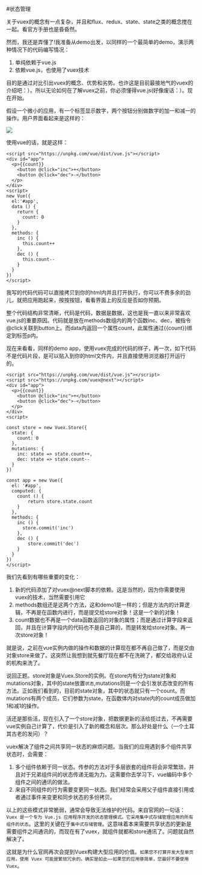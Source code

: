 #状态管理

关于vuex的概念有一点复杂，并且和flux、redux、state、state之类的概念搅在一起。看官方手册也是昏昏然。

然而，我还是弄懂了!我准备从demo出发，以同样的一个最简单的demo，演示两种情况下的代码编写情况：

1. 单纯依赖于vue.js
2. 依赖vue.js，也使用了vuex技术

目的是通过对比引出vuex的概念、优势和劣势。也许这是目前最接地气的vuex的介绍吧：）。所以无论如何在了解vuex之前，你必须懂得vue.js(好像废话：）。现在开始。

假设一个微小的应用，有一个标签显示数字，两个按钮分别做数字的加一和减一的操作。用户界面看起来是这样的：


![](vuex/2.png)

使用vue的话，就是这样：

    <script src="https://unpkg.com/vue/dist/vue.js"></script>
    <div id="app">
      <p>{{count}}
        <button @click="inc">+</button>
        <button @click="dec">-</button>
      </p>
    </div>
    <script>
    new Vue({
      el:'#app',
      data () {
        return {
          count: 0
        }
      },
      methods: {
        inc () {
          this.count++
        },
        dec () {
          this.count--
        }
      }
    })
    </script>

我写的代码代码可以直接拷贝到你的html内并且打开执行，你可以不费多余的劲儿，就把应用跑起来，按按按钮，看看界面上的反应是否如你预期。

整个代码结构非常清晰，代码是代码，数据是数据，这也是我一直以来非常喜欢vue.js的重要原因。代码就是放在methods数组内的两个函数inc、dec，被指令@click关联到button上。而data内返回一个属性count，此属性通过{{count}}绑定到标签p内。

现在来看看，同样的demo app，使用vuex完成的代码的样子，再一次，如下代码不是代码片段，是可以贴入到你的html文件内，并且直接使用浏览器打开运行的。

    <script src="https://unpkg.com/vue/dist/vue.js"></script>
    <script src="https://unpkg.com/vuex@next"></script>
    <div id="app">
      <p>{{count}}
        <button @click="inc">+</button>
        <button @click="dec">-</button>
      </p>
    </div>
    <script>
    
    const store = new Vuex.Store({
      state: {
        count: 0
      },
      mutations: {
      	inc: state => state.count++,
        dec: state => state.count--
      }
    })
    
    const app = new Vue({
      el: '#app',
      computed: {
        count () {
    	    return store.state.count
        }
      },
      methods: {
        inc () {
          store.commit('inc')
        },
        dec () {
        	store.commit('dec')
        }
      }
    })
    </script>

我们先看到有哪些重要的变化：

1. 新的代码添加了对vuex@next脚本的依赖。这是当然的，因为你需要使用vuex的技术，当然需要引用它
2. methods数组还是这两个方法，这和demo1是一样的；但是方法内的计算逻辑，不再是在函数内进行，而是提交给store对象！这是一个新的对象！
3. count数据也不再是一个data函数返回的对象的属性；而是通过计算字段来返回，并且在计算字段内的代码也不是自己算的，而是转发给store对象。再一次store对象！

就是说，之前在vue实例内做的操作和数据的计算现在都不再自己做了，而是交由对象store来做了。这突然让我想到就先餐厅现在都不在洗碗了，都交给政府认证的机构来洗了。

说回正题。store对象是Vuex.Store的实例。在store内有分为state对象和mutations对象，其中的state放置`状态`,mutations则是一个会引发状态改变的所有方法。正如我们看到的，目前的state对象，其中的状态就只有一个count。而mutations有两个成员，它们参数为state，在函数体内对state内的count成员做加1和减1的操作。

活还是那些活，现在引入了一个store对象，把数据更新的活给揽过去，不再需要vue实例自己计算了，代价是引入了新的概念和层次。那么好处是什么（一个土耳其古老的发问）？

vuex解决了组件之间共享同一状态的麻烦问题。当我们的应用遇到多个组件共享状态时，会需要：

1. 多个组件依赖于同一状态。传参的方法对于多层嵌套的组件将会非常繁琐，并且对于兄弟组件间的状态传递无能为力。这需要你去学习下，vue编码中多个组件之间的通讯的做法。
2. 来自不同组件的行为需要变更同一状态。我们经常会采用父子组件直接引用或者通过事件来变更和同步状态的多份拷贝。

以上的这些模式非常脆弱，通常会导致无法维护的代码。来自官网的一句话：`Vuex 是一个专为 Vue.js 应用程序开发的状态管理模式。它采用集中式存储管理应用的所有组件的状态`。这里的关键在于`集中式存储管理`。这意味着本来需要共享状态的更新是需要组件之间通讯的，而现在有了vuex，就组件就都和store通讯了。问题就自然解决了。

这就是为什么官网再次会提到Vuex构建大型应用的价值。`如果您不打算开发大型单页应用，使用 Vuex 可能是繁琐冗余的。确实是如此——如果您的应用够简单，您最好不要使用 Vuex`。

